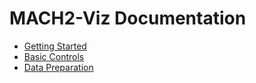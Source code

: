 # MACH2-Viz Documentation

- [Getting Started](start.md)
- [Basic Controls](basics.md)
- [Data Preparation](data.md)
  